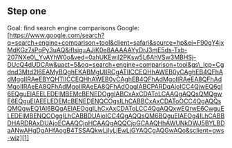 ## Step one

Goal: find search engine comparisons
Google: [https://www.google.com/search?q=search+engine+comparison+tool&client=safari&source=hp&ei=F90gY4jxMdKGz7sPqPy3uAQ&iflsig=AJiK0e8AAAAAYyDrJ3mE5ds-Txb-207NXe0\_YvAYhW0o&ved=0ahUKEwjI2PKsw5L6AhVSw3MBHSj-DUcQ4dUDCAw&uact=5&oq=search+engine+comparison+tool&gs\_lcp=Cgdnd3Mtd2l6EAMyBQghEKABMgUIIRCgATIICCEQHhAWEB0yCAghEB4QFhAdMggIIRAeEBYQHTIICCEQHhAWEB0yCAghEB4QFhAdMgoIIRAeEA8QFhAdMgoIIRAeEA8QFhAdMgoIIRAeEA8QFhAdOggIABCPARDqAjoICC4QjwEQ6gI6EQguEIAEELEDEIMBEMcBENEDOggIABCxAxCDAToLCAAQgAQQsQMQgwE6EQguEIAEELEDEMcBENEDENQCOgsILhCABBCxAxCDAToOCC4QgAQQsQMQgwEQ1AI6BQgAEIAEOggILhCxAxCDAToLCC4QgAQQxwEQrwE6CwguELEDEIMBENQCOggILhCABBDUAjoICC4QgAQQsQM6BQguEIAEOg4ILhCABBDHARDRAxDUAjoECAAQCjoHCAAQgAQQCjoGCAAQHhAWUNkDWJ5BYLBDaANwAHgDgAHfAogB4TSSAQkwLjIyLjEwLjGYAQCgAQGwAQo&sclient=gws-wiz][1]


[1]:	https://www.google.com/search?q=search+engine+comparison+tool&client=safari&source=hp&ei=F90gY4jxMdKGz7sPqPy3uAQ&iflsig=AJiK0e8AAAAAYyDrJ3mE5ds-Txb-207NXe0_YvAYhW0o&ved=0ahUKEwjI2PKsw5L6AhVSw3MBHSj-DUcQ4dUDCAw&uact=5&oq=search+engine+comparison+tool&gs_lcp=Cgdnd3Mtd2l6EAMyBQghEKABMgUIIRCgATIICCEQHhAWEB0yCAghEB4QFhAdMggIIRAeEBYQHTIICCEQHhAWEB0yCAghEB4QFhAdMgoIIRAeEA8QFhAdMgoIIRAeEA8QFhAdMgoIIRAeEA8QFhAdOggIABCPARDqAjoICC4QjwEQ6gI6EQguEIAEELEDEIMBEMcBENEDOggIABCxAxCDAToLCAAQgAQQsQMQgwE6EQguEIAEELEDEMcBENEDENQCOgsILhCABBCxAxCDAToOCC4QgAQQsQMQgwEQ1AI6BQgAEIAEOggILhCxAxCDAToLCC4QgAQQxwEQrwE6CwguELEDEIMBENQCOggILhCABBDUAjoICC4QgAQQsQM6BQguEIAEOg4ILhCABBDHARDRAxDUAjoECAAQCjoHCAAQgAQQCjoGCAAQHhAWUNkDWJ5BYLBDaANwAHgDgAHfAogB4TSSAQkwLjIyLjEwLjGYAQCgAQGwAQo&sclient=gws-wiz